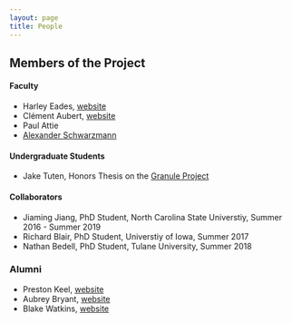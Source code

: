 ```yaml
---
layout: page
title: People
---
```


Members of the Project
----------------------

#### Faculty

- Harley Eades, [website](http://metatheorem.org/)
- Clément Aubert, [website](http://spots.augusta.edu/caubert/)
- Paul Attie
- [Alexander Schwarzmann](https://scholar.google.com/citations?user=gQo0AHYAAAAJ&hl=en)

#### Undergraduate Students

- Jake Tuten, Honors Thesis on the [Granule Project](https://granule-project.github.io/)

#### Collaborators

- Jiaming Jiang, PhD Student, North Carolina State Universtiy, Summer 2016 - Summer 2019
- Richard Blair, PhD Student, Universtiy of Iowa, Summer 2017
- Nathan Bedell, PhD Student, Tulane University, Summer 2018

### Alumni

- Preston Keel, [website](https://github.com/pkeel)
- Aubrey Bryant, [website](https://github.com/aubbryant)
- Blake Watkins, [website](https://github.com/blakewatkins)